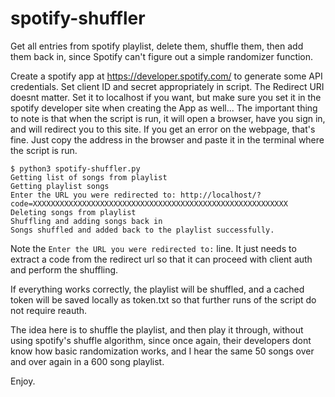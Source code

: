 # spotify-shuffler
Get all entries from spotify playlist, delete them, shuffle them, then add them back in, since 
Spotify can't figure out a simple randomizer function. 

Create a spotify app at https://developer.spotify.com/ to generate some API credentials. Set 
client ID and secret appropriately in script. The Redirect URI doesnt matter. Set it to localhost 
if you want, but make sure you set it in the spotify developer site when creating the App as well... 
The important thing to note is that when the script is run, it will open a browser, have you sign in, 
and will redirect you to this site. If you get an error on the webpage, that's fine. Just copy the 
address in the browser and paste it in the terminal where the script is run. 

```
$ python3 spotify-shuffler.py 
Getting list of songs from playlist
Getting playlist songs
Enter the URL you were redirected to: http://localhost/?code=XXXXXXXXXXXXXXXXXXXXXXXXXXXXXXXXXXXXXXXXXXXXXXXXXXXXXXXXX
Deleting songs from playlist
Shuffling and adding songs back in
Songs shuffled and added back to the playlist successfully.
```

Note the `Enter the URL you were redirected to:` line. It just needs to extract a code from the 
redirect url so that it can proceed with client auth and perform the shuffling. 

If everything works correctly, the playlist will be shuffled, and a cached token will be saved 
locally as token.txt so that further runs of the script do not require reauth. 

The idea here is to shuffle the playlist, and then play it through, without using spotify's 
shuffle algorithm, since once again, their developers dont know how basic randomization 
works, and I hear the same 50 songs over and over again in a 600 song playlist. 

Enjoy. 